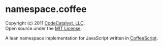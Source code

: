 # namespace.coffee #

Copyright (c) 2011 [CodeCatalyst, LLC](http://www.codecatalyst.com/).  
Open source under the [MIT License](http://en.wikipedia.org/wiki/MIT_License).

A lean namespace implementation for JavaScript written in [CoffeeScript](http://coffeescript.com/).